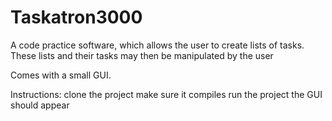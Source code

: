 # Taskatron3000

A code practice software, which allows the user to create lists of tasks. These lists and their tasks may then be manipulated by the user

Comes with a small GUI.

Instructions:
clone the project
make sure it compiles
run the project
the GUI should appear
